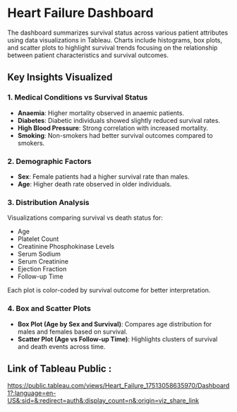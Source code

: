 # Heart Failure Dashboard

The dashboard summarizes survival status across various patient attributes using data visualizations in Tableau. Charts include histograms, box plots, and scatter plots to highlight survival trends focusing on the relationship between patient characteristics and survival outcomes.

## Key Insights Visualized

### 1. Medical Conditions vs Survival Status

- **Anaemia**: Higher mortality observed in anaemic patients.  
- **Diabetes**: Diabetic individuals showed slightly reduced survival rates.  
- **High Blood Pressure**: Strong correlation with increased mortality.  
- **Smoking**: Non-smokers had better survival outcomes compared to smokers.  

### 2. Demographic Factors

- **Sex**: Female patients had a higher survival rate than males.  
- **Age**: Higher death rate observed in older individuals.  

### 3. Distribution Analysis

Visualizations comparing survival vs death status for:
- Age  
- Platelet Count  
- Creatinine Phosphokinase Levels  
- Serum Sodium  
- Serum Creatinine  
- Ejection Fraction  
- Follow-up Time  

Each plot is color-coded by survival outcome for better interpretation.

### 4. Box and Scatter Plots

- **Box Plot (Age by Sex and Survival)**: Compares age distribution for males and females based on survival.  
- **Scatter Plot (Age vs Follow-up Time)**: Highlights clusters of survival and death events across time.

## Link of Tableau Public : 
https://public.tableau.com/views/Heart_Failure_17513058635970/Dashboard1?:language=en-US&:sid=&:redirect=auth&:display_count=n&:origin=viz_share_link
